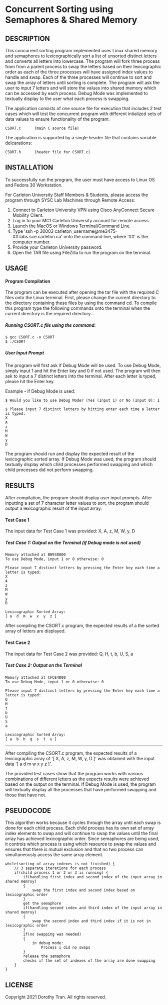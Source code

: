 # Concurrent Sorting using Semaphores & Shared Memory



## DESCRIPTION
This concurrent sorting program implemented uses Linux shared memory and semaphores to lexicographically sort a list of unsorted distinct letters and converts all letters into lowercase. The program will fork three process from from a parent process to swap the letters based on their lexicographic order as each of the three processes will have assigned index values to handle and swap. Each of the three processes will continue to sort and swap the array of letters until sorting is complete.  The program will ask the user to input 7 letters and will store the values into shared memory which can be accessed by each process. Debug Mode was implemented to textually display to the user what each process is swapping.


The application consists of one source file for execution that includes 2 test cases which will test the concurrent program with different intialized sets of data values to ensure functionality of the program:

```CSORT.c		(main C source file)```

The application is supported by a single header file that contains variable delcarations:

```CSORT.h		(header file for CSORT.c)```



## INSTALLATION
To successfully run the program, the user must have access to Linux OS and Fedora 30 Workstation.

For Carleton University Staff Members & Students, please access the program through SYSC Lab Machines through Remote Access:
1. Connect to Carleton University VPN using Cisco AnyConnect Secure Mobility Client.
2. Log in to your MC1 Carleton University account for remote access.
3. Launch the MacOS or Windows Terminal/Command Line.
4. Type 'ssh -p 30003 carleton_username@me3475-##.labs.sce.carleton.ca' onto the command line, where '##' is the computer number.
5. Provide your Carleton University password.
6. Open the TAR file using FileZilla to run the program on the terminal.



## USAGE

#### Program Compilation
The program can be executed after opening the tar file with the required C files onto the Linux terminal. 
First, please change the current directory to the directory containing these files by using the command cd.
To compile this program type the following commands onto the terminal when the current directory is the required directory...

##### Running CSORT.c file using the command:
```
$ gcc CSORT.c -o CSORT
$ ./CSORT
```

##### User Input Prompt
The program will first ask if Debug Mode will be used. To use Debug Mode, simply input 1 and hit the Enter key and 0 if not used.
The program will then ask to input a 7 distinct letters into the terminal. After each letter is typed, please hit the Enter key.

Example - if Debug Mode is used:

```
$ Would you like to use Debug Mode? (Yes (Input 1) or No (Input 0): 1

$ Please input 7 distinct letters by hitting enter each time a letter is typed: 
X
A
z
M
W
y
D
```
The program should run and display the expected result of the lexicographic sorted array. If Debug Mode was used, the program should textually display which child processes performed swapping and which child processes did not perform swapping.



## RESULTS
After compilation, the program should display user input prompts. After inputting a set of 7 character letter values to sort, the program should output a lexicographic result of the input array.

#### Test Case 1
The input data for Test Case 1 was provided: X, A, z, M, W, y, D


##### Test Case 1: Output on the Terminal (if Debug mode is not used)
```
Memory attached at BB938000
To use Debug Mode, input 1 or 0 otherwise: 0

Please input 7 distinct letters by pressing the Enter key each time a letter is typed: 
X
A
z
M
W
y
D

Lexicographic Sorted Array: 
[ a  d  m  w  x  y  z ]
```


After compiling the CSORT.c program, the expected results of a the sorted array of letters are displayed.

#### Test Case 2
The input data for Test Case 2 was provided: Q, H, t, b, U, S, a 

##### Test Case 2: Output on the Terminal
```
Memory attached at CFCE4000
To use Debug Mode, input 1 or 0 otherwise: 0

Please input 7 distinct letters by pressing the Enter key each time a letter is typed: 
Q
H
t
b
U
S
a

Lexicographic Sorted Array: 
[ a  b  h  q  s  t  u ]
```
----------------------------------
After compiling the CSORT.c program, the expected results of a lexicographic array of '[ X, A, z, M, W, y, D ]' was obtained with the input data '[ a  d  m  w  x  y  z ]'.

The provided test cases show that the program works with various combinations of different letters as the expects results were achieved based on the output on the terminal. If Debug Mode is used, the program will textually display all the processes that have performed swapping and those that have not.



## PSEUDOCODE 
This algorithm works because it cycles through the array until each swap is done for each child process. Each child process has its own set of array index elements to swap and will continue to swap the values until the final array has achieved lexicographic order. Since semaphores are being used, it controls which process is using which resource to swap the values and ensures that there is mutual exclusion and that no two process can simultaneously access the same array element. 

```
while(sorting of array indexes is not finished) {
    // 3 separate iterations for each process
    if(child process 1 or 2 or 3 is running) {
        if(handling first index and second index of the input array in shared memroy) 
        {
            swap the first index and second index based on lexicographic order
        }
        get the semaphore
        if(handling second index and third index of the input array in shared memroy) 
        {
            swap the second index and third index if it is not in lexicographic order
        }
        if(no swapping was needed)
        {
            in debug mode:
                Process i did no swaps
        }
        release the semaphore
        checks if the set of indexes of the array are done swapping
    }
}
```



## LICENSE
Copyright 2021 Dorothy Tran. All rights reserved.
